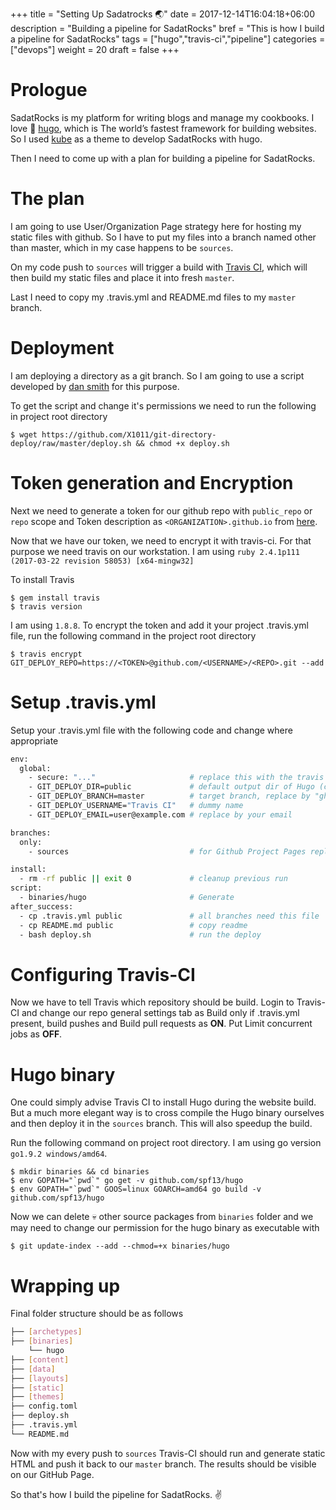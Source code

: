 +++
title = "Setting Up Sadatrocks 🌏"
date = 2017-12-14T16:04:18+06:00
description = "Building a pipeline for SadatRocks"
bref = "This is how I build a pipeline for SadatRocks"
tags = ["hugo","travis-ci","pipeline"]
categories = ["devops"]
weight = 20
draft = false
+++

# Prologue

SadatRocks is my platform for writing blogs and manage my cookbooks. I love 💝
[hugo](http://gohugo.io/), which is The world’s fastest framework for building
websites. So I used [kube](https://github.com/jeblister/kube) as a theme to
develop SadatRocks with hugo.

Then I need to come up with a plan for building a pipeline for SadatRocks.

# The plan

I am going to use User/Organization Page strategy here for hosting my static
files with github. So I have to put my files into a branch named other than
master, which in my case happens to be `sources`.

On my code push to `sources` will trigger a build with [Travis CI](travis-ci.org),
which will then build my static files and place it into fresh `master`.

Last I need to copy my .travis.yml and README.md files to my `master` branch.

# Deployment

I am deploying a directory as a git branch. So I am going to use a script developed
by [dan smith](https://github.com/X1011) for this purpose.

To get the script and change it's permissions we need to run the following in project
root directory

```shell
$ wget https://github.com/X1011/git-directory-deploy/raw/master/deploy.sh && chmod +x deploy.sh
```

# Token generation and Encryption

Next we need to generate a token for our github repo with `public_repo` or `repo`
scope and Token description as `<ORGANIZATION>.github.io` from [here](https://github.com/settings/tokens).

Now that we have our token, we need to encrypt it with travis-ci. For that purpose
we need travis on our workstation. I am using `ruby 2.4.1p111 (2017-03-22 revision 58053) [x64-mingw32]`

To install Travis

```shell
$ gem install travis
$ travis version
```

I am using `1.8.8`. To encrypt the token and add it your project .travis.yml
file, run the following command in the project root directory

```shell
$ travis encrypt GIT_DEPLOY_REPO=https://<TOKEN>@github.com/<USERNAME>/<REPO>.git --add
```

# Setup .travis.yml

Setup your .travis.yml file with the following code and change where appropriate

```sh
env:  
  global:
    - secure: "..."                     # replace this with the travis encryption output!
    - GIT_DEPLOY_DIR=public             # default output dir of Hugo (change it, when you use configured it!)
    - GIT_DEPLOY_BRANCH=master          # target branch, replace by "gh-pages" for Github Project Pages
    - GIT_DEPLOY_USERNAME="Travis CI"   # dummy name
    - GIT_DEPLOY_EMAIL=user@example.com # replace by your email

branches:
  only:
    - sources                           # for Github Project Pages replace with "master"

install:  
  - rm -rf public || exit 0             # cleanup previous run
script:  
  - binaries/hugo                       # Generate
after_success:  
  - cp .travis.yml public               # all branches need this file
  - cp README.md public                 # copy readme
  - bash deploy.sh                      # run the deploy
```

# Configuring Travis-CI

Now we have to tell Travis which repository should be build. Login to Travis-CI and
change our repo general settings tab as Build only if .travis.yml present, build
pushes and Build pull requests as <b>ON</b>. Put Limit concurrent jobs as <b>OFF</b>.

# Hugo binary

One could simply advise Travis CI to install Hugo during the website build. But
a much more elegant way is to cross compile the Hugo binary ourselves and then
deploy it in the `sources` branch. This will also speedup the build.

Run the following command on project root directory. I am using go version
`go1.9.2 windows/amd64`.

```shell
$ mkdir binaries && cd binaries
$ env GOPATH="`pwd`" go get -v github.com/spf13/hugo
$ env GOPATH="`pwd`" GOOS=linux GOARCH=amd64 go build -v github.com/spf13/hugo
```

Now we can delete 💀 other source packages from `binaries` folder and we may
need to change our permission for the hugo binary as executable with

```shell
$ git update-index --add --chmod=+x binaries/hugo
```

# Wrapping up

Final folder structure should be as follows

```sh
├── [archetypes]
├── [binaries]
    └── hugo
├── [content]
├── [data]
├── [layouts]
├── [static]
├── [themes]
├── config.toml
├── deploy.sh
├── .travis.yml
└── README.md
```
Now with my every push to `sources` Travis-CI should run and generate static
HTML and push it back to our `master` branch. The results should be visible
on our GitHub Page.

So that's how I build the pipeline for SadatRocks. ✌️

